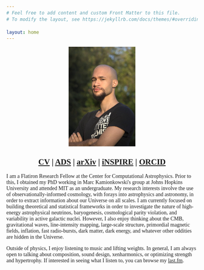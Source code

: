 ```yaml
---
# Feel free to add content and custom Front Matter to this file.
# To modify the layout, see https://jekyllrb.com/docs/themes/#overriding-theme-defaults

layout: home
---
```

<head>
<style type="text/css">
  @font-face {
    font-family: "Computer Modern";
    src: url('http://mirrors.ctan.org/fonts/cm-unicode/fonts/otf/cmunss.otf');
  }
  @font-face {
    font-family: "Computer Modern";
    src: url('http://mirrors.ctan.org/fonts/cm-unicode/fonts/otf/cmunsx.otf');
    font-weight: bold;
  }
  @font-face {
    font-family: "Computer Modern";
    src: url('http://mirrors.ctan.org/fonts/cm-unicode/fonts/otf/cmunsi.otf');
    font-style: italic, oblique;
  }
  @font-face {
    font-family: "Computer Modern";
    src: url('http://mirrors.ctan.org/fonts/cm-unicode/fonts/otf/cmunbxo.otf');
    font-weight: bold;
    font-style: italic, oblique;
  }

  body {
    font-family: "Computer Modern", sans-serif;
  }
</style>
</head>
 <img src = "temp_pic4.jpg" style = "display: block;height: auto; margin:auto; width:35%" alt = "drawing">
<p>
<h2 style = "text-align: center; font-family: Computer Modern">
<a href = "/Cyril_CV.pdf">CV</a> | <a href = "https://ui.adsabs.harvard.edu/search/q=author%3A%22Creque-Sarbinowski%2C%20Cyril%22&sort=date%20desc%2C%20bibcode%20desc&p_=0">ADS</a> | <a href = "https://arxiv.org/search/?searchtype=author&query=Creque-Sarbinowski%2C+C&order=-announced_date_first&size=50&abstracts=show">arXiv</a> | <a href = "https://inspirehep.net/authors/1920857">iNSPIRE</a> | <a href = "https://orcid.org/0000-0002-6197-5421">ORCID</a>
</h2>
</p>
<p style = "font-family: Computer Modern">
I am a Flatiron Research Fellow at the Center for Computational Astrophysics. Prior to this, I obtained my PhD working in Marc Kamionkowski's group at Johns Hopkins University and attended MIT as an undergraduate. My research interests involve the use of observationally-informed cosmology, with forays into astrophysics and astronomy, in order to extract information about our Universe on all scales. I am currently focused on building theoretical and statistical frameworks in order to investigate the nature of high-energy astrophysical neutrinos, baryogenesis, cosmological parity violation, and variability in active galactic nuclei. However, I also enjoy thinking about the CMB, gravitational waves, line-intensity mapping, large-scale structure, primordial magnetic fields, inflation, fast radio-bursts, dark matter, dark energy, and whatever other oddities are hidden in the Universe. 
</p>
<p style = "font-family: Computer Modern">
Outside of physics, I enjoy listening to music and lifting weights. In general, I am always open to talking about composition, sound design, xenharmonics, or optimizing strength and hypertrophy. If interested in seeing what I listen to, you can browse my <a href = "https://last.fm/user/Cyrilcs">last.fm</a>.
</p> 

